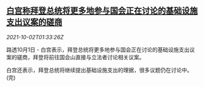 <!--1633140065000-->
[白宫称拜登总统将更多地参与国会正在讨论的基础设施支出议案的磋商](https://cn.reuters.com/article/us-biden-infrastructure-bill-talk-1002-idCNKBS2GS01H)
------

<div><i>2021-10-02T01:33:26Z</i></div><p>路透10月1日 - 白宫表示，拜登总统将更多地参与国会正在讨论的基础设施支出议案的磋商，拜登将前往国会山直接与立法者讨论相关议案。</p><p>白宫还表示，拜登总统将继续提出基础设施支出的理据，很多议题仍在讨论中。(完)</p>
